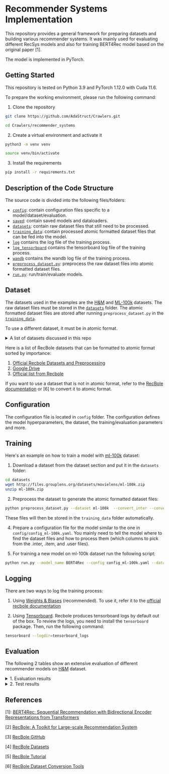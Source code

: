 # Recommender Systems Implementation

This repository provides a general framework for preparing datasets and building various recommender systems. It was
mainly used for evaluating different RecSys models and also for training BERT4Rec model based on the original paper [1].

The model is implemented in PyTorch.

## Getting Started

This repository is tested on Python 3.9 and PyTorch 1.12.0 with Cuda 11.6.

To prepare the working environment, please run the following command:

1. Clone the repository

```bash
git clone https://github.com/AdaStruct/Crawlers.git

cd Crawlers/recommender_systems
```

2. Create a virtual environment and activate it

```bash
python3 -m venv venv

source venv/bin/activate
```

3. Install the requirements

```bash
pip install -r requirements.txt
```

## Description of the Code Structure

The source code is divided into the following files/folders:

- [`config`](config): contain configuration files specific to a model/dataset/evaluation.
- [`saved`](saved): contain saved models and dataloaders.
- [`datasets`](datasets): contain raw dataset files that still need to be processed.
- [`training_data`](training_data): contain processed atomic formatted dataset files that can be fed into the model.
- [`log`](log) contains the log file of the training process.
- [`log_tensorboard`](log_tensorboard) contains the tensorboard log file of the training process.
- [`wandb`](wandb) contains the wandb log file of the training process.
- [`preprocess_dataset.py`](preprocess_dataset.py): preprocess the raw dataset files into atomic formatted dataset
  files.
- [`run.py`](run.py): run/train/evaluate models.

## Dataset

The datasets used in the examples are the [H&M](https://www.kaggle.com/datasets/shionhonda/hm-recbole-atomic-files)
and [ML-100k](https://grouplens.org/datasets/movielens/100k/) datasets. The raw dataset files must be stored in the
[`datasets`](datasets) folder. The atomic formatted dataset files are stored after running `preprocess_dataset.py` in
the [`training_data`](training_data).

To use a different dataset, it must be in atomic format.

<details>
<summary>A list of datasets discussed in this repo</summary>

## General Datasets

| SN | Dataset        | Instructions |
|----|----------------|--------------|
| 1  | MovieLens      |[Link](usage/MovieLens.md)|
| 2  | Anime          |[Link](usage/Anime.md)|
| 3  | Epinions       |[Link](usage/Epinions.md)|
| 4  | Yelp           |[Link](usage/Yelp.md)|
| 5  | Netflix        |[Link](usage/Netflix.md)|
| 6  | Book\-Crossing |[Link](usage/Book-Crossing.md)|
| 7  | Jester         |[Link](usage/Jester.md)|
| 8  | Douban         |[Link](usage/Douban.md)|
| 9  | Yahoo Music    |[Link](usage/YahooMusic.md)|
| 10 | KDD2010        |[Link](usage/KDD2010.md)|
| 11 | Amazon         |[Link](usage/Amazon.md)|
| 12 | Pinterest      |[Link](usage/Pinterest.md)|
| 13 | Gowalla        |[Link](usage/Gowalla.md)|
| 14 | Last\.FM       |[Link](usage/LastFM.md)|
| 15 | DIGINETICA     |[Link](usage/DIGINETICA.md)|
| 16 | Steam          |[Link](usage/Steam.md)|
| 17 | Ta Feng        |[Link](usage/TaFeng.md)|
| 18 | Foursquare     |[Link](usage/Foursquare.md)|
| 19 | Tmall          |[Link](usage/Tmall.md)|
| 20 | YOOCHOOSE      |[Link](usage/YOOCHOOSE.md)|
| 21 | Retailrocket   |[Link](usage/Retailrocket.md)|
| 22 | LFM\-1b        |[Link](usage/LFM-1b.md)|
| 23 | MIND           |[Link](usage/MIND.md)|

### CTR Datasets

| SN | Dataset           | Instructions |
|----|-------------------|:------------:|
| 1  | Criteo            |[Link](usage/Criteo.md)|
| 2  | Avazu             |[Link](usage/Avazu.md)|
| 3  | iPinYou           |[Link](usage/iPinYou.md)|
| 4  | Phishing websites |[Link](usage/Phishing%20Websites.md)|
| 5  | Adult             |[Link](usage/Adult.md)|

### Knowledge-aware Datasets

| SN | Dataset            | Instructions |
|----|--------------------|--------------|
| 1  | MovieLens          |[Link](usage/MovieLens-KG.md)|
| 2  | Amazon\-book       |[Link](usage/Amazon-book-KG.md)|
| 3  | LFM\-1b \(tracks\) |[Link](usage/LFM-1b-KG.md)|

</details>

Here is a list of RecBole datasets that can be formatted to atomic format sorted by importance:

1. [Official Recbole Datasets and Preprocessing](https://github.com/RUCAIBox/RecSysDatasets)
2. [Google Drive](https://drive.google.com/drive/folders/1so0lckI6N6_niVEYaBu-LIcpOdZf99kj)
3. [Official list from Recbole](https://recbole.io/dataset_list.html)

If you want to use a dataset that is not in atomic format, refer to
the [RecBole documentation](https://recbole.io/docs/user_guide/data_preparation.html) or [6] to convert it to atomic
format.

## Configuration

The configuration file is located in `config` folder. The configuration defines the model hyperparameters, the dataset,
the training/evaluation parameters and more.

## Training

Here's an example on how to train a model
with [ml-100k](https://github.com/RUCAIBox/RecSysDatasets/blob/master/conversion_tools/usage/MovieLens.md) dataset:

1. Download a dataset from the dataset section and put it in the `datasets` folder:

```bash
cd datasets
wget http://files.grouplens.org/datasets/movielens/ml-100k.zip
unzip ml-100k.zip
```

2. Preprocess the dataset to generate the atomic formatted dataset files:

```bash
python preprocess_dataset.py --dataset ml-100k  --convert_inter --convert_item --convert_user
```

These files will then be stored in the `training_data` folder automatically.

4. Prepare a configuration file for the model similar to the one in `config/config_ml-100k.yaml`.
   You mainly need to tell the model where to find the dataset files and how to process them (which columns to pick from
   the .inter, .item, and .user files).


5. For training a new model on ml-100k dataset run the following script:

```bash
python run.py --model_name BERT4Rec --config config_ml-100k.yaml --dataset ml-100k
```

## Logging

There are two ways to log the training process:

1. Using [Weights & Biases](https://wandb.ai/site) (recommended). To use it, refer it to the
   [official recbole documentation](https://recbole.io/docs/user_guide/usage/use_weights_and_biases.html?highlight=wand)

2. Using [Tensorboard](https://www.tensorflow.org/tensorboard). Recbole produces tensorboard logs by default out of the
   box. To review the logs, you need to install the `tensorboard` package. Then, run the following command:

```bash
tensorboard --logdir=tensorboard_logs
```

## Evaluation

The following 2 tables show an extensive evaluation of different recommender models
on [H&M](https://www.kaggle.com/datasets/shionhonda/hm-recbole-atomic-files) dataset.

<details>
<summary>1. Evaluation results</summary>

| index | model              | type          | duration | best_valid_score | valid_score | recall | MRR    | nDCG   | hit | precision | map |
|-------|--------------------| ------------- |----------| ---------------- | ------------------ |--------|--------|--------| ------ |-----------| ------ |
| 0     | Pop                | general       | 1.48     | 0.4703           | True        | 0.6663 | 0.572  | 0.5227 | 0.8842 | 0.1457    | 0.408  |
| 1     | ItemKNN            | general       | 5.45     | 0.2129           | True        | 0.5762 | 0.291  | 0.3158 | 0.8231 | 0.1041    | 0.1909 |
| 2     | BPR                | general       | 3.4      | 0.2646           | True        | 0.412  | 0.3542 | 0.3075 | 0.6366 | 0.0877    | 0.2238 |
| 3     | NeuMF              | general       | 4.07     | 0.4333           | True        | 0.6573 | 0.5276 | 0.4928 | 0.8849 | 0.1402    | 0.3733 |
| 4     | RecVAE             | general       | 85.48    | 0.4678           | True        | 0.6706 | 0.5688 | 0.5209 | 0.8922 | 0.1453    | 0.4039 |
| 5     | LightGCN           | general       | 118.88   | 0.3259           | True        | 0.4859 | 0.4039 | 0.3694 | 0.6709 | 0.1041    | 0.2809 |
| 6     | FFM                | context-aware | 5.25     | 0.1766           | True        | 0.5615 | 0.2507 | 0.2908 | 0.8036 | 0.0988    | 0.1673 |
| 7     | DeepFM             | context-aware | 5.2      | 0.1772           | True        | 0.5625 | 0.2496 | 0.2907 | 0.8046 | 0.0991    | 0.1669 |
| 8     | BERT4Rec(2 layers) | sequential    | 22.06    | 0.4363           | True        | 0.6969 | 0.5409 | 0.5157 | 0.9018 | 0.1427    | 0.3929 |
| 9     | BERT4Rec(4 layers) | sequential    | 29.42    | 0.4631           | True        | 0.7461 | 0.7952 | 0.5884 | 0.9515 | 0.5502    | 0.4631 |
| 10    | GRU4Rec            | sequential    | 5.86     | 0.5854           | True        | 0.7086 | 0.6778 | 0.6037 | 0.9038 | 0.1591    | 0.4989 |
| 11    | SHAN               | sequential    | 10.22    | 0.5201           | True        | 0.5624 | 0.4984 | 0.4706 | 0.6555 | 0.1076    | 0.4025 |

</details>

<details>
<summary>2. Test results</summary>

| index | model              | type          | duration(m) | best_valid_score | valid_score | Recall | MRR    | nDCG   | hit | precision | map    |
|-------|--------------------| ------------- |-------------| ---------------- | ------------------ |--------|--------|--------| ------ |-----------|--------|
| 0     | Pop                | general       | 1.48        | 0.4703           | True        | 0.7485 | 0.6272 | 0.5904 | 0.9346 | 0.1654    | 0.4703 |
| 1     | ItemKNN            | general       | 5.45        | 0.2129           | True        | 0.6178 | 0.3241 | 0.3461 | 0.8665 | 0.1145    | 0.2129 |
| 2     | BPR                | general       | 3.4         | 0.2646           | True        | 0.4645 | 0.398  | 0.3533 | 0.6814 | 0.1004    | 0.2646 |
| 3     | NeuMF              | general       | 4.07        | 0.4333           | True        | 0.7441 | 0.5835 | 0.5606 | 0.9403 | 0.1606    | 0.4333 |
| 4     | RecVAE             | general       | 85.48       | 0.4678           | True        | 0.7562 | 0.626  | 0.5905 | 0.9421 | 0.1654    | 0.4678 |
| 5     | LightGCN           | general       | 118.88      | 0.3259           | True        | 0.5443 | 0.4422 | 0.4176 | 0.7012 | 0.1175    | 0.3259 |
| 6     | FFM                | context-aware | 5.25        | 0.1766           | True        | 0.5986 | 0.2638 | 0.3089 | 0.8448 | 0.1074    | 0.1766 |
| 7     | DeepFM             | context-aware | 5.2         | 0.1772           | True        | 0.6016 | 0.2637 | 0.3102 | 0.8478 | 0.1083    | 0.1772 |
| 8     | BERT4Rec(2 layers) | sequential    | 22.06       | 0.4363           | True        | 0.7441 | 0.5898 | 0.5622 | 0.9284 | 0.1582    | 0.4363 |
| 9     | BERT4Rec(4 layers) | sequential    | 29.42       | 0.4631           | True        | 0.7839 | 0.7952 | 0.5884 | 0.8959 | 0.5502    | 0.3871 |
| 10    | GRU4Rec            | sequential    | 5.86        | 0.5854           | True        | 0.8045 | 0.7160 | 0.5129 | 0.8898 | 0.4795    | 0.3852 |
| 11    | SHAN               | sequential    | 10.22       | 0.5201           | True        | 0.7063 | 0.6325 | 0.6012 | 0.7979 | 0.1475    | 0.5201 |

</details>

## References

[1]: [BERT4Rec: Sequential Recommendation with Bidirectional Encoder Representations from Transformers](https://arxiv.org/abs/1904.06690)

[2] [RecBole: A Toolkit for Large-scale Recommendation System](https://arxiv.org/abs/2009.06732)

[3] [RecBole GitHub](https://github.com/RUCAIBox/RecBole)

[4] [RecBole Datasets](https://github.com/RUCAIBox/RecSysDatasets)

[5] [RecBole Tutorial](https://recbole.io/docs/index.html)

[6] [RecBole Dataset Conversion Tools](https://github.com/RUCAIBox/RecSysDatasets/tree/master/conversion_tools)